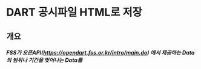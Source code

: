 # DART 공시파일 HTML로 저장
## 개요
##### FSS가 오픈API(https://opendart.fss.or.kr/intro/main.do) 에서 제공하는 Data의 범위나 기간을 벗어나는 Data를 
